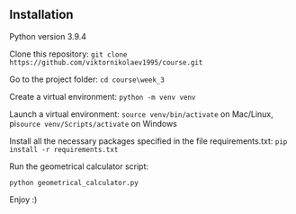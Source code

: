## Installation

Python version 3.9.4

Clone this repository: `git clone https://github.com/viktornikolaev1995/course.git`

Go to the project folder: `cd course\week_3`

Create a virtual environment: `python -m venv venv`

Launch a virtual environment: `source venv/bin/activate` on Mac/Linux, pi`source venv/Scripts/activate` on Windows

Install all the necessary packages specified in the file requirements.txt: `pip install -r requirements.txt`

Run the geometrical calculator script:

```
python geometrical_calculator.py
```

Enjoy :)
